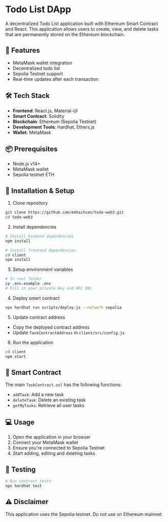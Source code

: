 # Todo List DApp

A decentralized Todo List application built with Ethereum Smart Contract and React. This application allows users to create, view, and delete tasks that are permanently stored on the Ethereum blockchain.

## 🌟 Features

- MetaMask wallet integration
- Decentralized todo list
- Sepolia Testnet support
- Real-time updates after each transaction

## 🛠 Tech Stack

- **Frontend**: React.js, Material-UI
- **Smart Contract**: Solidity
- **Blockchain**: Ethereum (Sepolia Testnet)
- **Development Tools**: Hardhat, Ethers.js
- **Wallet**: MetaMask

## 📦 Prerequisites

- Node.js v14+
- MetaMask wallet
- Sepolia testnet ETH

## 🚀 Installation & Setup

1. Clone repository

```bash
git clone https://github.com/emhaihsan/todo-web3.git
cd todo-web3
```

2. Install dependencies

```bash
# Install backend dependencies
npm install

# Install frontend dependencies
cd client
npm install
```

3. Setup environment variables

```bash
# In root folder
cp .env.example .env
# Fill in your private key and RPC URL
```

4. Deploy smart contract

```bash
npx hardhat run scripts/deploy.js --network sepolia
```

5. Update contract address

- Copy the deployed contract address
- Update `TaskContractAddress` in `client/src/config.js`

6. Run the application

```bash
cd client
npm start
```

## 🔧 Smart Contract

The main `TaskContract.sol` has the following functions:

- `addTask`: Add a new task
- `deleteTask`: Delete an existing task
- `getMyTasks`: Retrieve all user tasks

## 💻 Usage

1. Open the application in your browser
2. Connect your MetaMask wallet
3. Ensure you're connected to Sepolia Testnet
4. Start adding, editing and deleting tasks

## 🧪 Testing

```bash
# Run contract tests
npx hardhat test
```

## ⚠️ Disclaimer

This application uses the Sepolia testnet. Do not use on Ethereum mainnet.
